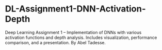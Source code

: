 # DL-Assignment1-DNN-Activation-Depth
Deep Learning Assignment 1 – Implementation of DNNs with various activation functions and depth analysis. Includes visualization, performance comparison, and a presentation. By Abel Tadesse.
